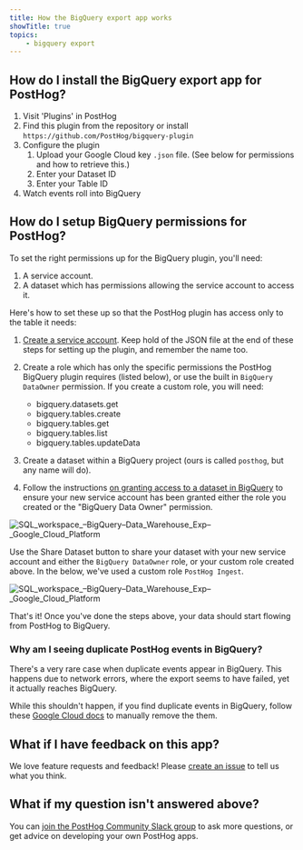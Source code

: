 ```yaml
---
title: How the BigQuery export app works
showTitle: true
topics:
    - bigquery export
---
```


## How do I install the BigQuery export app for PostHog?

1. Visit 'Plugins' in PostHog
1. Find this plugin from the repository or install `https://github.com/PostHog/bigquery-plugin`
1. Configure the plugin
   1. Upload your Google Cloud key `.json` file. (See below for permissions and how to retrieve this.)
   1. Enter your Dataset ID
   1. Enter your Table ID 
1. Watch events roll into BigQuery

## How do I setup BigQuery permissions for PostHog?

To set the right permissions up for the BigQuery plugin, you'll need:
1. A service account.
2. A dataset which has permissions allowing the service account to access it.

Here's how to set these up so that the PostHog plugin has access only to the table it needs:

1. [Create a service account](https://cloud.google.com/bigquery/docs/reference/libraries#setting_up_authentication). Keep hold of the JSON file at the end of these steps for setting up the plugin, and remember the name too.

2. Create a role which has only the specific permissions the PostHog BigQuery plugin requires (listed below), or use the built in `BigQuery DataOwner` permission. If you create a custom role, you will need:
   * bigquery.datasets.get
   * bigquery.tables.create
   * bigquery.tables.get
   * bigquery.tables.list
   * bigquery.tables.updateData

3. Create a dataset within a BigQuery project (ours is called `posthog`, but any name will do).

4. Follow the instructions [on granting access to a dataset in BigQuery](https://cloud.google.com/bigquery/docs/dataset-access-controls#granting_access_to_a_dataset) to ensure your new service account has been granted either the role you created or the "BigQuery Data Owner" permission. 

![SQL_workspace_–_BigQuery_–_Data_Warehouse_Exp_–_Google_Cloud_Platform](https://user-images.githubusercontent.com/1108173/130323561-444cbbf6-a994-455e-97b6-8db6df69e274.png)

Use the Share Dataset button to share your dataset with your new service account and either the `BigQuery DataOwner` role, or your custom role created above. In the below, we've used a custom role `PostHog Ingest`.

![SQL_workspace_–_BigQuery_–_Data_Warehouse_Exp_–_Google_Cloud_Platform](https://user-images.githubusercontent.com/1108173/130323602-50f13200-6fde-4ee9-b507-1bce75fc75b2.png)

That's it! Once you've done the steps above, your data should start flowing from PostHog to BigQuery.

### Why am I seeing duplicate PostHog events in BigQuery?

There's a very rare case when duplicate events appear in BigQuery. This happens due to network errors, where the export seems to have failed, yet it actually reaches BigQuery.

While this shouldn't happen, if you find duplicate events in BigQuery, follow these [Google Cloud docs](https://cloud.google.com/bigquery/streaming-data-into-bigquery#manually_removing_duplicates) to manually remove the them.

## What if I have feedback on this app?

We love feature requests and feedback! Please [create an issue](https://github.com/PostHog/posthog/issues/new?assignees=&labels=enhancement%2C+feature&template=feature_request.md) to tell us what you think. 

## What if my question isn't answered above?

You can [join the PostHog Community Slack group](/slack) to ask more questions, or get advice on developing your own PostHog apps.